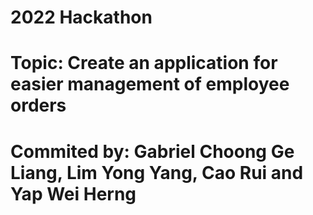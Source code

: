 # 2022 Hackathon
# Topic: Create an application for easier management of employee orders

# Commited by: Gabriel Choong Ge Liang, Lim Yong Yang, Cao Rui and Yap Wei Herng
